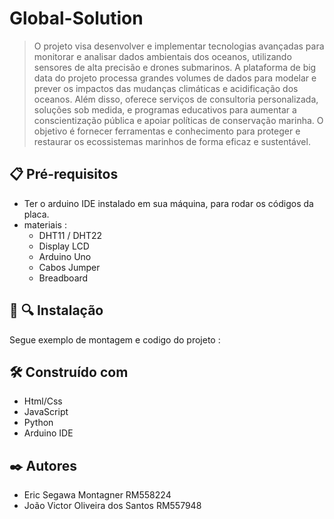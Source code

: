 # **Global-Solution**

>O projeto visa desenvolver e implementar tecnologias avançadas para monitorar e analisar dados ambientais dos oceanos, utilizando sensores de alta precisão e drones submarinos. A plataforma de big data do projeto processa grandes volumes de dados para modelar e prever os impactos das mudanças climáticas e acidificação dos oceanos.
>Além disso, oferece serviços de consultoria personalizada, soluções sob medida, e programas educativos para aumentar a conscientização pública e apoiar políticas de conservação marinha. O objetivo é fornecer ferramentas e conhecimento para proteger e restaurar os ecossistemas marinhos de forma eficaz e sustentável.

## 📋 Pré-requisitos
+ Ter o arduino IDE instalado em sua máquina, para rodar os códigos da placa.
+ materiais :
  - DHT11 / DHT22
  - Display LCD
  - Arduino Uno
  - Cabos Jumper
  - Breadboard

## 📡 🔍 Instalação
Segue exemplo de montagem e codigo do projeto : 


## 🛠️ Construído com
+ Html/Css
+ JavaScript
+ Python
+ Arduino IDE

## ✒️ Autores
+ Eric Segawa Montagner RM558224
+ João Victor Oliveira dos Santos RM557948 
